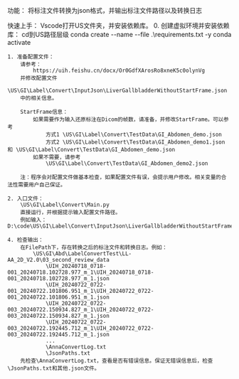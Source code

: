 功能：
    将标注文件转换为json格式，并输出标注文件路径以及转换日志


快速上手：
    Vscode打开US文件夹，并安装依赖库。
    0. 创建虚拟环境并安装依赖库：
        cd到US路径层级
        conda create --name <env> --file .\requirements.txt -y
        conda activate <env>

    1. 准备配置文件：
        请参考：
            https://uih.feishu.cn/docx/Or0GdfXArosRo8xneK5c0olynVg
        并修改配置文件
            \US\GI\Label\Convert\InputJson\LiverGallbladderWithoutStartFrame.json
        中的相关信息。

        StartFrame信息：
            如果需要作为输入还原标注在Dicom的帧数，请准备，并修改StartFrame。可以参考
                方式1 \US\GI\Label\Convert\TestData\GI_Abdomen_demo.json
                方式2 \US\GI\Label\Convert\TestData\GI_Abdomen_demo1.json 和 \US\GI\Label\Convert\TestData\GI_Abdomen_demo.json
            如果不需要，请参考
                \US\GI\Label\Convert\TestData\GI_Abdomen_demo2.json
            
        注：程序会对配置文件做基本检查，如果配置文件有误，会提示用户修改。相关变量的合法性需要用户自己保证。

    2. 入口文件：
        \US\GI\Label\Convert\Main.py
        直接运行，并根据提示输入配置文件路径。
        例如输入：D:\code\US\GI\Label\Convert\InputJson\LiverGallbladderWithoutStartFrame.json

    4. 检查输出：
        在FilePath下，存在转换之后的标注文件和转换日志。例如：
            \US\GI\Abd\LabelConvertTest\LL-AA_2D_V2.0\03_second_review_data
                \UIH_20240718_0718-001_20240718.102728.977_m_1\UIH_20240718_0718-001_20240718.102728.977_m_1.json
                \UIH_20240722_0722-001_20240722.101806.951_m_1\UIH_20240722_0722-001_20240722.101806.951_m_1.json
                \UIH_20240722_0722-003_20240722.150934.827_m_1\UIH_20240722_0722-003_20240722.150934.827_m_1.json
                \UIH_20240722_0722-003_20240722.192445.712_m_1\UIH_20240722_0722-003_20240722.192445.712_m_1.json
                ...
                \AnnaConvertLog.txt
                \JsonPaths.txt
        先检查\AnnaConvertLog.txt，查看是否有错误信息。保证无错误信息后，检查\JsonPaths.txt和其他.json文件。
